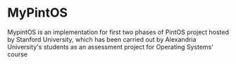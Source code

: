# MyPintOS
MypintOS is an implementation for first two phases of PintOS project hosted by Stanford University, which has been carried out by Alexandria University's students as an assessment project for Operating Systems' course
